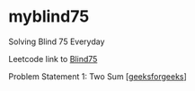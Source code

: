 # myblind75
Solving Blind 75 Everyday

Leetcode link to [Blind75](https://leetcode.com/problem-list/oizxjoit/)

Problem Statement 1: Two Sum [[geeksforgeeks](https://www.geeksforgeeks.org/check-if-pair-with-given-sum-exists-in-array/)]